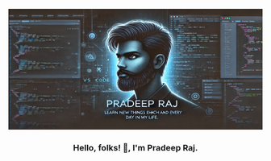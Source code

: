 <img src="./images/Header.png" height="240" width="100%"></a>

<h3 align="center">Hello, folks! 👋, I'm Pradeep Raj. </h3>

